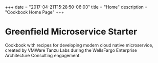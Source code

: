 +++
date = "2017-04-21T15:28:50-06:00"
title = "Home"
description = "Cookbook Home Page"
+++

# Greenfield Microservice Starter

Cookbook with recipes for developing modern cloud native microservice, created by VMWare Tanzu Labs during the WellsFargo Enterprise Architecture Consulting engagement.